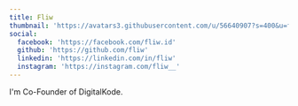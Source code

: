 ```yaml
---
title: Fliw
thumbnail: 'https://avatars3.githubusercontent.com/u/56640907?s=400&u=f08fd34df5b004372c5b396e5b886a663e59939e&v=4'
social:
  facebook: 'https://facebook.com/fliw.id'
  github: 'https://github.com/fliw'
  linkedin: 'https://linkedin.com/in/fliw'
  instagram: 'https://instagram.com/fliw__'
---
```

I'm Co-Founder of DigitalKode.
